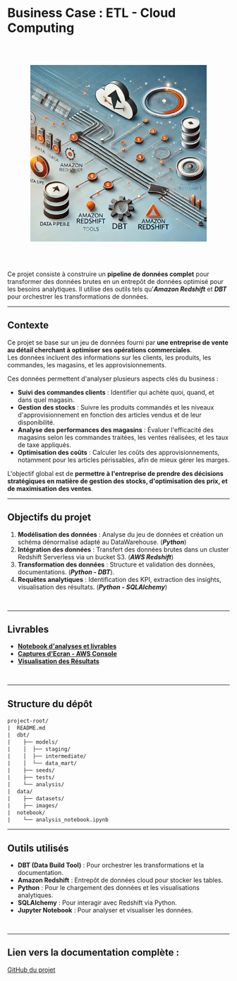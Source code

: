 # Business Case : ETL - Cloud Computing

<br><br>

<div align="center">
  <img src="./data/images/Intro_Github_ETL_Cloud_Computing.webp" alt="ETL_Cloud_Computing_Business_Case" width="400">
</div>

<br><br>

Ce projet consiste à construire un **pipeline de données complet** pour transformer des données brutes en un entrepôt de données optimisé pour les besoins analytiques. Il utilise des outils tels qu'***Amazon Redshift*** et ***DBT*** pour orchestrer les transformations de données.
<br>

---

## Contexte

Ce projet se base sur un jeu de données fourni par **une entreprise de vente au détail cherchant à optimiser ses opérations commerciales**.  
Les données incluent des informations sur les clients, les produits, les commandes, les magasins, et les approvisionnements.

Ces données permettent d'analyser plusieurs aspects clés du business :

- **Suivi des commandes clients** : Identifier qui achète quoi, quand, et dans quel magasin.
- **Gestion des stocks** : Suivre les produits commandés et les niveaux d'approvisionnement en fonction des articles vendus et de leur disponibilité.
- **Analyse des performances des magasins** : Évaluer l'efficacité des magasins selon les commandes traitées, les ventes réalisées, et les taux de taxe appliqués.
- **Optimisation des coûts** : Calculer les coûts des approvisionnements, notamment pour les articles périssables, afin de mieux gérer les marges.

L'objectif global est de **permettre à l'entreprise de prendre des décisions stratégiques en matière de gestion des stocks, d'optimisation des prix, et de maximisation des ventes**.
<br>

---

## Objectifs du projet

1. **Modélisation des données** : Analyse du jeu de données et création un schéma dénormalisé adapté au DataWarehouse. (***Python***)
2. **Intégration des données** : Transfert des données brutes dans un cluster Redshift Serverless via un bucket S3. (***AWS Redshift***)
3. **Transformation des données** : Structure et validation des données, documentations. (***Python - DBT***).
4. **Requêtes analytiques** : Identification des KPI, extraction des insights, visualisation des résultats. (***Python - SQLAlchemy***)
<br>

---

## Livrables

- **[Notebook d'analyses et livrables](./notebook/analyses_et_livrables.ipynb)**
- **[Captures d'Ecran - AWS Console]()**
- **[Visualisation des Résultats]()**
<br>

---

## Structure du dépôt

```
project-root/
|  README.md
|  dbt/
|    ├── models/
|    │  ├── staging/
|    │  ├── intermediate/
|    │  └── data_mart/
|    ├── seeds/
|    ├── tests/
|    └── analysis/
|  data/
|    ├── datasets/
|    ├── images/
|  notebook/
|    └── analysis_notebook.ipynb
```

---

## Outils utilisés

- **DBT (Data Build Tool)** : Pour orchestrer les transformations et la documentation.
- **Amazon Redshift** : Entrepôt de données cloud pour stocker les tables.
- **Python** : Pour le chargement des données et les visualisations analytiques.
- **SQLAlchemy** : Pour interagir avec Redshift via Python.
- **Jupyter Notebook** : Pour analyser et visualiser les données.
<br>

---

## Lien vers la documentation complète :
[GitHub du projet](#)
